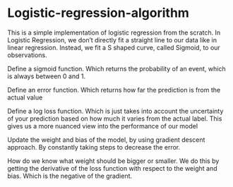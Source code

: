 # Logistic-regression-algorithm


This is a simple implementation of logistic regression from the scratch.
In Logistic Regression, we don’t directly fit a straight line to our data like in linear regression. Instead, we fit a S shaped curve, called Sigmoid, to our observations.

Define a sigmoid function. Which returns the probability of an event, which is always between 0 and 1.

Define an error function. Which returns how far the prediction is from the actual value

Define a log loss function. Which is just takes into account the uncertainty of your prediction based on how much it varies from the actual label. This gives us a more nuanced view into the performance of our model

Update the weight and bias of the model, by using gradient descent approach. By constantly taking steps to decrease the error. 

How do we know what weight should be bigger or smaller. We do this by getting the derivative of the loss function with respect to the weight and bias. Which is the negative of the gradient. 
